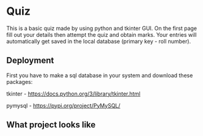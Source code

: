 
# Quiz

This is a basic quiz made by using python and tkinter GUI.
On the first page fill out your details then attempt the quiz and obtain marks.
Your entries will automatically get saved in the local database (primary key - roll number).


## Deployment

First you have to make a sql database in your system and download these packages:

tkinter - https://docs.python.org/3/library/tkinter.html

pymysql - https://pypi.org/project/PyMySQL/

## What project looks like


